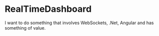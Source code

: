 # RealTimeDashboard
I want to do something that involves WebSockets, .Net, Angular and has something of value.
